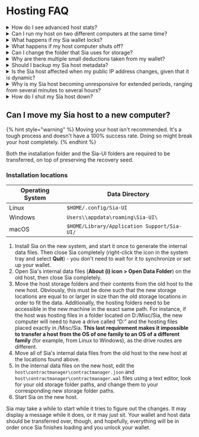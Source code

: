 # Hosting FAQ

<details>

<summary>How do I see advanced host stats?</summary>

Type `host -v` to see complete stats. If you are in Sia-UI, open the Terminal with `>` at the top of the app.

</details>

<details>

<summary>Can I run my host on two different computers at the same time?</summary>

It is not recommended to keep the same wallet and installation running in two different computers while hosting, as it could lead to data loss and loss of Siacoins.

</details>

<details>

<summary>What happens if my Sia wallet locks?</summary>

Your host will appear as offline. Reference [this article](broken-reference) to keep it automatically unlocked.

</details>

<details>

<summary>What happens if my host computer shuts off?</summary>

Your host will appear as offline. Reference [this article](broken-reference) to reboot it automatically.

</details>

<details>

<summary>Can I change the folder that Sia uses for storage?</summary>

The easiest way to do so is to add the new storage folder in the Host tab, wait for it to show as part of the "Total Storage", and then remove the old storage folder. Sia should move any stored data from the old folder to the new ones once you remove the old one, but this process might take a while depending on the size of the old folder and Sia will be unresponsive during the move.

It may be easier to resize your old storage folders down incrementally after adding the new folder, which will cause Sia to move data from the old folder to the new folder with each resize. If you do this repeatedly in small pieces (e.g. 50 or 100 GB at a time), Sia is less likely to lock up or crash in the process.

</details>

<details>

<summary>Why are there multiple small deductions taken from my wallet?</summary>

If you don't use DDNS, you probably have a dynamic IP from your ISP that changes from time to time. When this happens, your Sia host re-announces itself and this becomes a transaction in your wallet.

You also might see multiple transactions form as collateral gets tied up in contracts. This is totally normal.

</details>

<details>

<summary>Should I backup my Sia host metadata?</summary>

The Sia client maintains additional information on your contracts as a host and your renters' files in an internal location. This information is known as host metadata and is required in order to provide your renters with access to their data on the Sia cloud storage network. Without it, it's like losing renter data - you'd have no way to know which data belongs to who in your host storage folders.

See more about backing up in [Sia-UI hosting guide](broken-reference).

</details>

<details>

<summary>Is the Sia host affected when my public IP address changes, given that it is dynamic?</summary>

You can use a free Dynamic DNS (DDNS) service. DDNS involves registering for and receiving your own address, like "mysiahost.ddns.net", in combination with running a small program or script on your computer. Some routers also have built-in DDNS support for certain providers. When your public IP address changes, the DDNS program detects the change and configures your DDNS address with the new IP. This way, you can announce your Sia host using your DDNS address, and it should stay Online even with public IP changes.

There are a number of free DDNS providers which can be found by searching for DDNS using your favorite search engine. One popular free option is [NoIP.com](https://www.noip.com/).

</details>

<details>

<summary>Why is my Sia host becoming unresponsive for extended periods, ranging from several minutes to several hours?</summary>

Your host can become unresponsive if you add or change storage directories - especially on Windows, as Windows preallocates files so adding a drive with several terabytes of space will take as long as it takes to write to the entire drive, which is usually about 2-3 hours per TB. Your host can also become unresponsive during initial startup if it has to process or rebuild certain internal data files, or if it is syncing because it hasn't been online for a while or because the consensus data was removed or bootstrapped.

In Sia v1.4.x and v1.5.0, there is a known issue regarding hosts becoming unresponsive, causing [SiaStats Host Monitor](https://siastats.info/hosts) benchmark failures and other issues. The SiaStats benchmark failures usually mention an I/O timeout, and several failures may occur in a row. There's not much you can do about this issue currently, but the Sia team is aware of the issue and has attempted a fix for v1.5.1. As this version has just been released in November 2020, it may take a few months to see if the resolution is effective.

</details>

<details>

<summary>How do I shut my Sia host down?</summary>

You can stop accepting new contracts by turning off the green slider next to "Announce Host" in the Host tab. However, this only stops new contracts - you still need to finish out current contracts. Default host settings use a \~26-week contract length and renters use a default \~3-month length, so you should switch new contracts off at least 6 months prior to when you'd like to shut down your host. Otherwise, you may still have contracts active which you could lose collateral for if you take your host offline before they complete.

Once you've switched off new contracts, you can track the progress of any current contracts by typing `host` into the Terminal `>` at the top of Sia-UI every week or so. Once all collateral is freed (no collateral shows as locked or risked), you can safely take your host offline. You can also use a tool like the [SiaStats Host Monitor](https://siastats.info/hosts) by searching for your host's IP address or domain name. While this service doesn't show contract details, once your host's used storage drops to zero all contracts should be completed.

</details>

## Can I move my Sia host to a new computer?

{% hint style="warning" %}
Moving your host isn't recommended. It's a tough process and doesn't have a 100% success rate. Doing so might break your host completely.
{% endhint %}

Both the installation folder and the Sia-UI folders are required to be transferred, on top of preserving the recovery seed.

### Installation locations

| Operating System | Data Directory                              |
| ---------------- | ------------------------------------------- |
| Linux            | `$HOME/.config/Sia-UI`                      |
| Windows          | `Users\\appdata\roaming\Sia-UI\`            |
| macOS            | `$HOME/Library/Application Support/Sia-UI/` |

1. Install Sia on the new system, and start it once to generate the internal data files. Then close Sia completely (right-click the icon in the system tray and select **Quit**) - you don't need to wait for it to synchronize or set up your wallet.
2. Open Sia's internal data files (**About (i) icon > Open Data Folder**) on the old host, then close Sia completely.
3. Move the host storage folders and their contents from the old host to the new host. Obviously, this must be done such that the new storage locations are equal to or larger in size than the old storage locations in order to fit the data. Additionally, the hosting folders need to be accessible in the new machine in the exact same path. For instance, if the host was hosting files in a folder located on D:/Misc/Sia, the new computer will need to have a drive called “D:” and the hosting files placed exactly in /Misc/Sia. **This last requirement makes it impossible to transfer a host from the OS of one family to an OS of a different family** (for example, from Linux to Windows), as the drive routes are different.
4. Move all of Sia's internal data files from the old host to the new host at the locations found above.
5. In the internal data files on the new host, edit the `host\contractmanager\contractmanager.json` and `host\contractmanager\contractmanager.wal` files using a text editor, look for your old storage folder paths, and change them to your corresponding new storage folder paths.
6. Start Sia on the new host.

Sia may take a while to start while it tries to figure out the changes. It may display a message while it does, or it may just sit. Your wallet and host data should be transferred over, though, and hopefully, everything will be in order once Sia finishes loading and you unlock your wallet.



